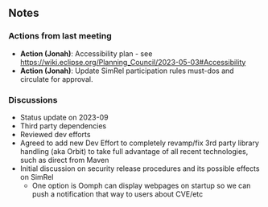 ## Notes

### Actions from last meeting

-   **Action (Jonah)**: Accessibility plan - see
    <https://wiki.eclipse.org/Planning_Council/2023-05-03#Accessibility>
-   **Action (Jonah)**: Update SimRel participation rules must-dos and
    circulate for approval.

### Discussions

-   Status update on 2023-09
-   Third party dependencies
-   Reviewed dev efforts
-   Agreed to add new Dev Effort to completely revamp/fix 3rd party
    library handling (aka Orbit) to take full advantage of all recent
    technologies, such as direct from Maven
-   Initial discussion on security release procedures and its possible
    effects on SimRel
    -   One option is Oomph can display webpages on startup so we can
        push a notification that way to users about CVE/etc